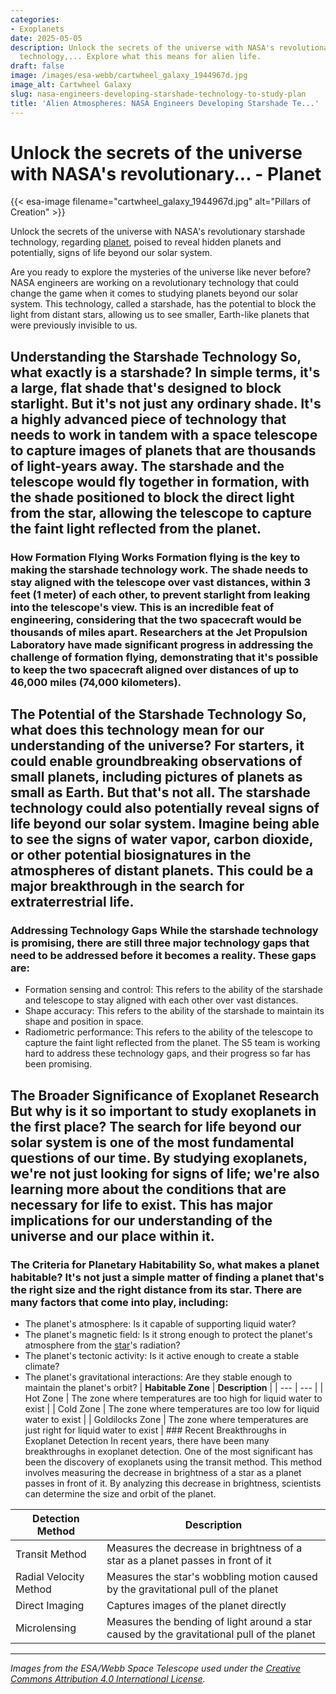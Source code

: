 ```yaml
---
categories:
- Exoplanets
date: 2025-05-05
description: Unlock the secrets of the universe with NASA's revolutionary starshade
  technology,... Explore what this means for alien life.
draft: false
image: /images/esa-webb/cartwheel_galaxy_1944967d.jpg
image_alt: Cartwheel Galaxy
slug: nasa-engineers-developing-starshade-technology-to-study-plan
title: 'Alien Atmospheres: NASA Engineers Developing Starshade Te...'
---
```


# Unlock the secrets of the universe with NASA's revolutionary... - Planet
{{< esa-image filename="cartwheel_galaxy_1944967d.jpg" alt="Pillars of Creation" >}}



Unlock the secrets of the universe with NASA's revolutionary starshade technology, regarding [planet](/blog/exoplanets-and-the-search-for-[life](/blog/the-cosmic-dance-of-exoplanets-and-habitable-zones)-beyond-earth/), poised to reveal hidden planets and potentially, signs of life beyond our solar system.

Are you ready to explore the mysteries of the universe like never before? NASA engineers are working on a revolutionary technology that could change the game when it comes to studying planets beyond our solar system. This technology, called a starshade, has the potential to block the light from distant stars, allowing us to see smaller, Earth-like planets that were previously invisible to us.

 ## Understanding the Starshade Technology So, what exactly is a starshade? In simple terms, it's a large, flat shade that's designed to block starlight. But it's not just any ordinary shade. It's a highly advanced piece of technology that needs to work in tandem with a space telescope to capture images of planets that are thousands of light-years away. The starshade and the telescope would fly together in formation, with the shade positioned to block the direct light from the star, allowing the telescope to capture the faint light reflected from the planet.

 ### How Formation Flying Works Formation flying is the key to making the starshade technology work. The shade needs to stay aligned with the telescope over vast distances, within 3 feet (1 meter) of each other, to prevent starlight from leaking into the telescope's view. This is an incredible feat of engineering, considering that the two spacecraft would be thousands of miles apart. Researchers at the Jet Propulsion Laboratory have made significant progress in addressing the challenge of formation flying, demonstrating that it's possible to keep the two spacecraft aligned over distances of up to 46,000 miles (74,000 kilometers).

 ## The Potential of the Starshade Technology So, what does this technology mean for our understanding of the universe? For starters, it could enable groundbreaking observations of small planets, including pictures of planets as small as Earth. But that's not all. The starshade technology could also potentially reveal signs of life beyond our solar system. Imagine being able to see the signs of water vapor, carbon dioxide, or other potential biosignatures in the atmospheres of distant planets. This could be a major breakthrough in the search for extraterrestrial life.

 ### Addressing Technology Gaps While the starshade technology is promising, there are still three major technology gaps that need to be addressed before it becomes a reality. These gaps are:

  - Formation sensing and control: This refers to the ability of the starshade and telescope to stay aligned with each other over vast distances.
 - Shape accuracy: This refers to the ability of the starshade to maintain its shape and position in space.
 - Radiometric performance: This refers to the ability of the telescope to capture the faint light reflected from the planet.
  The S5 team is working hard to address these technology gaps, and their progress so far has been promising.

 ## The Broader Significance of Exoplanet Research But why is it so important to study exoplanets in the first place? The search for life beyond our solar system is one of the most fundamental questions of our time. By studying exoplanets, we're not just looking for signs of life; we're also learning more about the conditions that are necessary for life to exist. This has major implications for our understanding of the universe and our place within it.

 ### The Criteria for Planetary Habitability So, what makes a planet habitable? It's not just a simple matter of finding a planet that's the right size and the right distance from its star. There are many factors that come into play, including:

  - The planet's atmosphere: Is it capable of supporting liquid water?
 - The planet's magnetic field: Is it strong enough to protect the planet's atmosphere from the [star](/blog/new-exoplanets-expand-our-view-of-the-universe)'s radiation?
 - The planet's tectonic activity: Is it active enough to create a stable climate?
 - The planet's gravitational interactions: Are they stable enough to maintain the planet's orbit?
  | **Habitable Zone** | **Description** |
| --- | --- |
| Hot Zone | The zone where temperatures are too high for liquid water to exist |
| Cold Zone | The zone where temperatures are too low for liquid water to exist |
| Goldilocks Zone | The zone where temperatures are just right for liquid water to exist | ### Recent Breakthroughs in Exoplanet Detection In recent years, there have been many breakthroughs in exoplanet detection. One of the most significant has been the discovery of exoplanets using the transit method. This method involves measuring the decrease in brightness of a star as a planet passes in front of it. By analyzing this decrease in brightness, scientists can determine the size and orbit of the planet.

 | **Detection Method** | **Description** |
| --- | --- |
| Transit Method | Measures the decrease in brightness of a star as a planet passes in front of it |
| Radial Velocity Method | Measures the star's wobbling motion caused by the gravitational pull of the planet |
| Direct Imaging | Captures images of the planet directly |
| Microlensing | Measures the bending of light around a star caused by the gravitational pull of the planet | ## Conclusion The starshade technology is just one example of the many innovative approaches being developed to study exoplanets. As we continue to explore the universe and push the boundaries of what we thought was possible, we may uncover even more exciting discoveries. The search for life beyond our solar system is a never-ending journey, and one that has the potential to change our understanding of the universe forever.

---

*Images from the ESA/Webb Space Telescope used under the [Creative Commons Attribution 4.0 International License](https://creativecommons.org/licenses/by/4.0).*